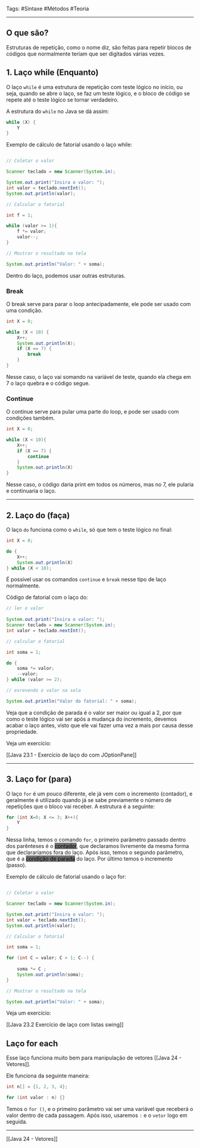 Tags: #Sintaxe #Métodos #Teoria 

---

## O que são?

Estruturas de repetição, como o nome diz, são feitas para repetir blocos de códigos que normalmente teriam que ser digitados várias vezes.

## 1. Laço while (Enquanto)

O laço `while` é uma estrutura de repetição com teste lógico no início, ou seja, quando se abre o laço, se faz um teste lógico, e o bloco de código se repete até o teste lógico se tornar verdadeiro.

A estrutura do `while` no Java se dá assim:

```java
while (X) {
	Y
}
```

Exemplo de cálculo de fatorial usando o laço while:

```java

// Coletar o valor

Scanner teclado = new Scanner(System.in);

System.out.print("Insira o valor: ");
int valor = teclado.nextInt();
System.out.println(valor);

// Calcular o fatorial

int f = 1;

while (valor >= 1){
	f *= valor;
	valor--; 
}

// Mostrar o resultado na tela

System.out.println("Valor: " + soma);
```

Dentro do laço, podemos usar outras estruturas.

### Break

O break serve para parar o loop antecipadamente, ele pode ser usado com uma condição.

```java
int X = 0;

while (X < 10) {
	X++;
	System.out.println(X);
	if (X == 7) {
		break
	}
}
```

Nesse caso, o laço vai somando na variável de teste, quando ela chega em 7 o laço quebra e o código segue.

### Continue

O continue serve para pular uma parte do loop, e pode ser usado com condições também.

```java
int X = 0;

while (X < 10){
	X++;
	if (X == 7) {
		continue
	}
	System.out.println(X)
}
```

Nesse caso, o código daria print em todos os números, mas no 7, ele pularia e continuaria o laço.

---

## 2. Laço do (faça)

O laço `do` funciona como o `while`, só que tem o teste lógico no final:

```java
int X = 0;

do {
	X++;
	System.out.println(X)
} while (X < 10);
```

É possível usar os comandos `continue` e `break` nesse tipo de laço normalmente.

Código de fatorial com o laço do:

```java
// ler o valor
               
System.out.print("Insira o valor: ");
Scanner teclado = new Scanner(System.in);
int valor = teclado.nextInt();

// calcular o fatorial

int soma = 1;

do {
	soma *= valor;
	--valor;
} while (valor >= 2);

// esrevendo o valor na sela

System.out.println("Valor do fatorial: " + soma);
```

Veja que a condição de parada é o valor ser maior ou igual a 2, por que como o teste lógico vai ser após a mudança do incremento, devemos acabar o laço antes, visto que ele vai fazer uma vez a mais por causa desse propriedade.

Veja um exercício:

[[Java 23.1 - Exercício de laço do com JOptionPane]]

---

## 3. Laço for (para)

O laço `for` é um pouco diferente, ele já vem com o incremento (contador), e geralmente é utilizado quando já se sabe previamente o número de repetições que o bloco vai receber. A estrutura é a seguinte:

```java
for (int X=0; X <= 3; X++){
	Y
}
```

Nessa linha, temos o comando `for`, o primeiro parâmetro passado dentro dos parênteses é o <mark style="background: #727272;">contador</mark>, que declaramos livremente da mesma forma que declararíamos fora do laço. Após isso, temos o segundo parâmetro, que é a <mark style="background: #727272;">condição de parada</mark> do laço. Por último temos o incremento (passo).

Exemplo de cálculo de fatorial usando o laço for:

```java

// Coletar o valor

Scanner teclado = new Scanner(System.in);

System.out.print("Insira o valor: ");
int valor = teclado.nextInt();
System.out.println(valor);

// Calcular o fatorial

int soma = 1;

for (int C = valor; C > 1; C--) {
	
	soma *= C ;
	System.out.println(soma);
}

// Mostrar o resultado na tela

System.out.println("Valor: " + soma);
```

Veja um exercício:

[[Java 23.2 Exercício de laço com listas swing]]

## Laço for each

Esse laço funciona muito bem para manipulação de vetores [[Java 24 - Vetores]].

Ele funciona da seguinte maneira:

```java
int n[] = {1, 2, 3, 4};

for (int valor : n) {}
```

Temos o `for ()`, e o primeiro parâmetro vai ser uma variável que receberá o valor dentro de cada passagem. Após isso, usaremos `:` e o `vetor` logo em seguida.

--- 

[[Java 24 - Vetores]]